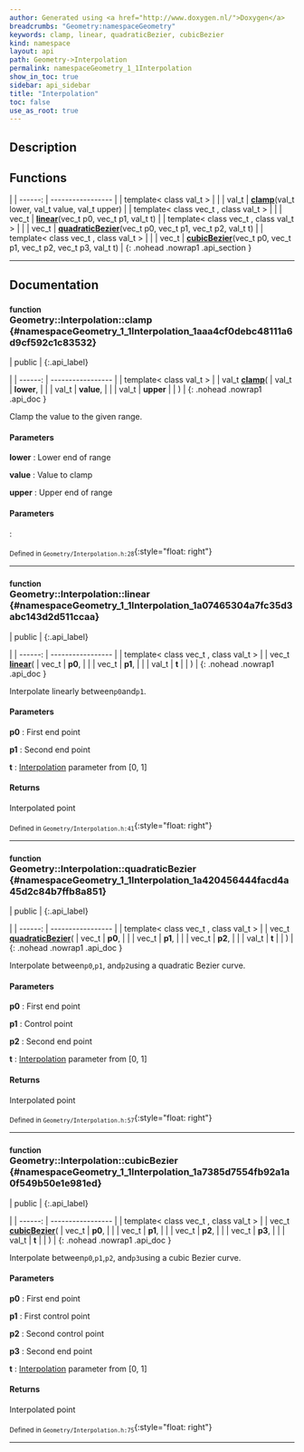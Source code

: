 ```yaml
---
author: Generated using <a href="http://www.doxygen.nl/">Doxygen</a>
breadcrumbs: "Geometry:namespaceGeometry"
keywords: clamp, linear, quadraticBezier, cubicBezier
kind: namespace
layout: api
path: Geometry->Interpolation
permalink: namespaceGeometry_1_1Interpolation
show_in_toc: true
sidebar: api_sidebar
title: "Interpolation"
toc: false
use_as_root: true
---
```


## Description





## Functions

|
| ------: | ----------------- |
| template< class val_t  >  | |
| val_t | **[clamp](#namespaceGeometry_1_1Interpolation_1aaa4cf0debc48111a6d9cf592c1c83532)**(val_t lower, val_t value, val_t upper) |
| template< class vec_t , class val_t  >  | |
| vec_t | **[linear](#namespaceGeometry_1_1Interpolation_1a07465304a7fc35d3abc143d2d511ccaa)**(vec_t p0, vec_t p1, val_t t) |
| template< class vec_t , class val_t  >  | |
| vec_t | **[quadraticBezier](#namespaceGeometry_1_1Interpolation_1a420456444facd4a45d2c84b7ffb8a851)**(vec_t p0, vec_t p1, vec_t p2, val_t t) |
| template< class vec_t , class val_t  >  | |
| vec_t | **[cubicBezier](#namespaceGeometry_1_1Interpolation_1a7385d7554fb92a1a0f549b50e1e981ed)**(vec_t p0, vec_t p1, vec_t p2, vec_t p3, val_t t) |
{: .nohead .nowrap1 .api_section }


-------------------------------------------------------------------

## Documentation

### <small>function</small><br/> Geometry::Interpolation::clamp {#namespaceGeometry_1_1Interpolation_1aaa4cf0debc48111a6d9cf592c1c83532}

| public |
{:.api_label}

|
| ------: | ----------------- |
| template< class val_t  > |
| val_t **[clamp](#namespaceGeometry_1_1Interpolation_1aaa4cf0debc48111a6d9cf592c1c83532)**( | val_t | **lower**, |
| | val_t | **value**, |
| | val_t | **upper** |
|   ) |
{: .nohead .nowrap1 .api_doc }



Clamp the value to the given range.


#### Parameters
**lower**
:  Lower end of range



**value**
:  Value to clamp



**upper**
:  Upper end of range




#### Parameters

:  





<sub>Defined in `Geometry/Interpolation.h:28`</sub>{:style="float: right"}

-------------------------------------------------------------------

### <small>function</small><br/> Geometry::Interpolation::linear {#namespaceGeometry_1_1Interpolation_1a07465304a7fc35d3abc143d2d511ccaa}

| public |
{:.api_label}

|
| ------: | ----------------- |
| template< class vec_t , class val_t  > |
| vec_t **[linear](#namespaceGeometry_1_1Interpolation_1a07465304a7fc35d3abc143d2d511ccaa)**( | vec_t | **p0**, |
| | vec_t | **p1**, |
| | val_t | **t** |
|   ) |
{: .nohead .nowrap1 .api_doc }



Interpolate linearly between`p0`and`p1`.


#### Parameters
**p0**
:  First end point



**p1**
:  Second end point



**t**
:   [Interpolation](namespaceGeometry_1_1Interpolation) parameter from [0, 1]




#### Returns
Interpolated point





<sub>Defined in `Geometry/Interpolation.h:41`</sub>{:style="float: right"}

-------------------------------------------------------------------

### <small>function</small><br/> Geometry::Interpolation::quadraticBezier {#namespaceGeometry_1_1Interpolation_1a420456444facd4a45d2c84b7ffb8a851}

| public |
{:.api_label}

|
| ------: | ----------------- |
| template< class vec_t , class val_t  > |
| vec_t **[quadraticBezier](#namespaceGeometry_1_1Interpolation_1a420456444facd4a45d2c84b7ffb8a851)**( | vec_t | **p0**, |
| | vec_t | **p1**, |
| | vec_t | **p2**, |
| | val_t | **t** |
|   ) |
{: .nohead .nowrap1 .api_doc }



Interpolate between`p0`,`p1`, and`p2`using a quadratic Bezier curve.


#### Parameters
**p0**
:  First end point



**p1**
:  Control point



**p2**
:  Second end point



**t**
:   [Interpolation](namespaceGeometry_1_1Interpolation) parameter from [0, 1]




#### Returns
Interpolated point





<sub>Defined in `Geometry/Interpolation.h:57`</sub>{:style="float: right"}

-------------------------------------------------------------------

### <small>function</small><br/> Geometry::Interpolation::cubicBezier {#namespaceGeometry_1_1Interpolation_1a7385d7554fb92a1a0f549b50e1e981ed}

| public |
{:.api_label}

|
| ------: | ----------------- |
| template< class vec_t , class val_t  > |
| vec_t **[cubicBezier](#namespaceGeometry_1_1Interpolation_1a7385d7554fb92a1a0f549b50e1e981ed)**( | vec_t | **p0**, |
| | vec_t | **p1**, |
| | vec_t | **p2**, |
| | vec_t | **p3**, |
| | val_t | **t** |
|   ) |
{: .nohead .nowrap1 .api_doc }



Interpolate between`p0`,`p1`,`p2`, and`p3`using a cubic Bezier curve.


#### Parameters
**p0**
:  First end point



**p1**
:  First control point



**p2**
:  Second control point



**p3**
:  Second end point



**t**
:   [Interpolation](namespaceGeometry_1_1Interpolation) parameter from [0, 1]




#### Returns
Interpolated point





<sub>Defined in `Geometry/Interpolation.h:75`</sub>{:style="float: right"}

-------------------------------------------------------------------

